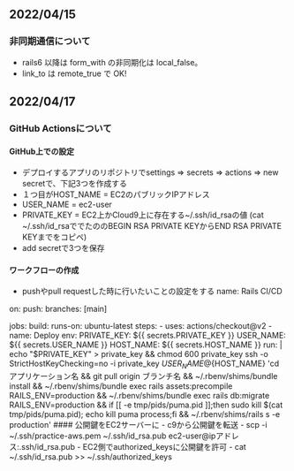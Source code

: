 ## 2022/04/15
### 非同期通信について
- rails6 以降は form_with の非同期化は local_false。
- link_to は remote_true で OK!
## 2022/04/17
### GitHub Actionsについて
#### GitHub上での設定
- デプロイするアプリのリポジトリでsettings => secrets => actions => new secretで、下記3つを作成する
- １つ目がHOST_NAME = EC2のパブリックIPアドレス
- USER_NAME = ec2-user
- PRIVATE_KEY = EC2上かCloud9上に存在する~/.ssh/id_rsaの値 (cat ~/.ssh/id_rsaででたののBEGIN RSA PRIVATE KEYからEND RSA PRIVATE KEYまでをコピペ)
- add secretで3つを保存
#### ワークフローの作成
- pushやpull requestした時に行いたいことの設定をする
name: Rails CI/CD

on:
  push:
    branches: [main]

jobs:
  build:
    runs-on: ubuntu-latest
    steps:
    - uses: actions/checkout@v2
    - name: Deploy 
      env:
        PRIVATE_KEY: ${{ secrets.PRIVATE_KEY }}
        USER_NAME: ${{ secrets.USER_NAME }}
        HOST_NAME: ${{ secrets.HOST_NAME }}
      run: |
        echo "$PRIVATE_KEY" > private_key && chmod 600 private_key
        ssh -o StrictHostKeyChecking=no -i private_key ${USER_NAME}@${HOST_NAME} 'cd アプリケーション名 &&
        git pull origin ブランチ名 &&
        ~/.rbenv/shims/bundle install &&
        ~/.rbenv/shims/bundle exec rails assets:precompile RAILS_ENV=production &&
        ~/.rbenv/shims/bundle exec rails db:migrate RAILS_ENV=production &&
        if [[ -e tmp/pids/puma.pid ]];then sudo kill $(cat tmp/pids/puma.pid); echo kill puma process;fi &&
        ~/.rbenv/shims/rails s -e production'
        #### 公開鍵をEC2サーバーに
        - c9から公開鍵を転送
        - scp -i ~/.ssh/practice-aws.pem ~/.ssh/id_rsa.pub ec2-user@ipアドレス:.ssh/id_rsa.pub
        - EC2側でauthorized_keysに公開鍵を許可
        - cat ~/.ssh/id_rsa.pub >> ~/.ssh/authorized_keys
